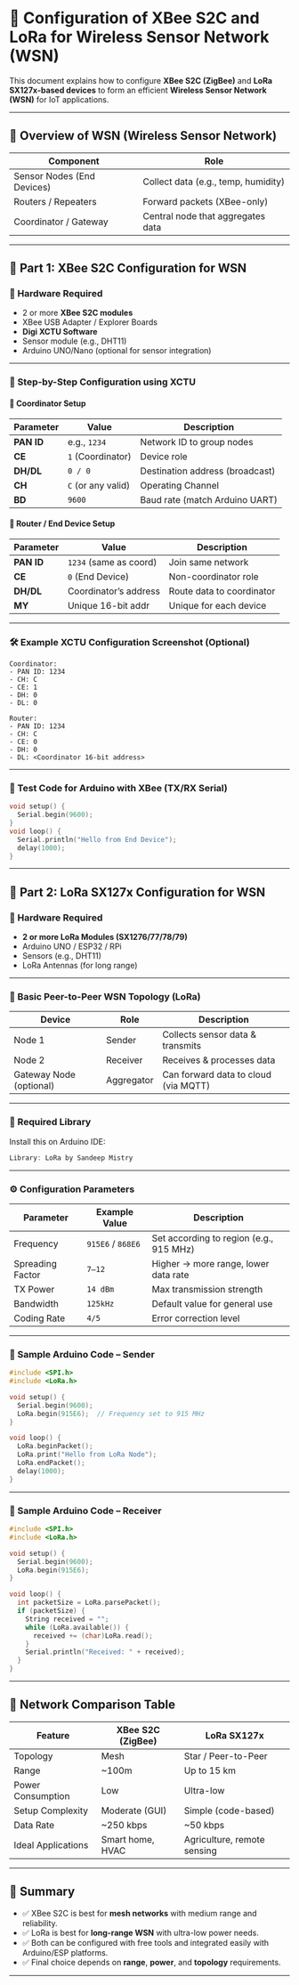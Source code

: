 # 📡 Configuration of XBee S2C and LoRa for Wireless Sensor Network (WSN)

This document explains how to configure **XBee S2C (ZigBee)** and **LoRa SX127x-based devices** to form an efficient **Wireless Sensor Network (WSN)** for IoT applications.

---

## 🧭 Overview of WSN (Wireless Sensor Network)

| Component                  | Role                                |
| -------------------------- | ----------------------------------- |
| Sensor Nodes (End Devices) | Collect data (e.g., temp, humidity) |
| Routers / Repeaters        | Forward packets (XBee-only)         |
| Coordinator / Gateway      | Central node that aggregates data   |

---

## 🧩 Part 1: XBee S2C Configuration for WSN

### 🧾 Hardware Required

* 2 or more **XBee S2C modules**
* XBee USB Adapter / Explorer Boards
* **Digi XCTU Software**
* Sensor module (e.g., DHT11)
* Arduino UNO/Nano (optional for sensor integration)

---

### 🔧 Step-by-Step Configuration using XCTU

#### 📶 Coordinator Setup

| Parameter  | Value              | Description                     |
| ---------- | ------------------ | ------------------------------- |
| **PAN ID** | e.g., `1234`       | Network ID to group nodes       |
| **CE**     | `1` (Coordinator)  | Device role                     |
| **DH/DL**  | `0 / 0`            | Destination address (broadcast) |
| **CH**     | `C` (or any valid) | Operating Channel               |
| **BD**     | `9600`             | Baud rate (match Arduino UART)  |

#### 🔁 Router / End Device Setup

| Parameter  | Value                  | Description               |
| ---------- | ---------------------- | ------------------------- |
| **PAN ID** | `1234` (same as coord) | Join same network         |
| **CE**     | `0` (End Device)       | Non-coordinator role      |
| **DH/DL**  | Coordinator’s address  | Route data to coordinator |
| **MY**     | Unique 16-bit addr     | Unique for each device    |

---

### 🛠 Example XCTU Configuration Screenshot (Optional)

```
Coordinator:
- PAN ID: 1234
- CH: C
- CE: 1
- DH: 0
- DL: 0

Router:
- PAN ID: 1234
- CH: C
- CE: 0
- DH: 0
- DL: <Coordinator 16-bit address>
```

---

### 🧪 Test Code for Arduino with XBee (TX/RX Serial)

```cpp
void setup() {
  Serial.begin(9600);
}
void loop() {
  Serial.println("Hello from End Device");
  delay(1000);
}
```

---

## 📡 Part 2: LoRa SX127x Configuration for WSN

### 🧾 Hardware Required

* **2 or more LoRa Modules (SX1276/77/78/79)**
* Arduino UNO / ESP32 / RPi
* Sensors (e.g., DHT11)
* LoRa Antennas (for long range)

---

### 🧪 Basic Peer-to-Peer WSN Topology (LoRa)

| Device                  | Role       | Description                          |
| ----------------------- | ---------- | ------------------------------------ |
| Node 1                  | Sender     | Collects sensor data & transmits     |
| Node 2                  | Receiver   | Receives & processes data            |
| Gateway Node (optional) | Aggregator | Can forward data to cloud (via MQTT) |

---

### 🔧 Required Library

Install this on Arduino IDE:

```cpp
Library: LoRa by Sandeep Mistry
```

---

### ⚙️ Configuration Parameters

| Parameter        | Example Value     | Description                             |
| ---------------- | ----------------- | --------------------------------------- |
| Frequency        | `915E6` / `868E6` | Set according to region (e.g., 915 MHz) |
| Spreading Factor | `7–12`            | Higher → more range, lower data rate    |
| TX Power         | `14 dBm`          | Max transmission strength               |
| Bandwidth        | `125kHz`          | Default value for general use           |
| Coding Rate      | `4/5`             | Error correction level                  |

---

### 📡 Sample Arduino Code – Sender

```cpp
#include <SPI.h>
#include <LoRa.h>

void setup() {
  Serial.begin(9600);
  LoRa.begin(915E6);  // Frequency set to 915 MHz
}

void loop() {
  LoRa.beginPacket();
  LoRa.print("Hello from LoRa Node");
  LoRa.endPacket();
  delay(1000);
}
```

---

### 📡 Sample Arduino Code – Receiver

```cpp
#include <SPI.h>
#include <LoRa.h>

void setup() {
  Serial.begin(9600);
  LoRa.begin(915E6);
}

void loop() {
  int packetSize = LoRa.parsePacket();
  if (packetSize) {
    String received = "";
    while (LoRa.available()) {
      received += (char)LoRa.read();
    }
    Serial.println("Received: " + received);
  }
}
```

---

## 📶 Network Comparison Table

| Feature            | XBee S2C (ZigBee) | LoRa SX127x                 |
| ------------------ | ----------------- | --------------------------- |
| Topology           | Mesh              | Star / Peer-to-Peer         |
| Range              | \~100m            | Up to 15 km                 |
| Power Consumption  | Low               | Ultra-low                   |
| Setup Complexity   | Moderate (GUI)    | Simple (code-based)         |
| Data Rate          | \~250 kbps        | \~50 kbps                   |
| Ideal Applications | Smart home, HVAC  | Agriculture, remote sensing |

---

## 🧠 Summary

* ✅ XBee S2C is best for **mesh networks** with medium range and reliability.
* ✅ LoRa is best for **long-range WSN** with ultra-low power needs.
* ✅ Both can be configured with free tools and integrated easily with Arduino/ESP platforms.
* ✅ Final choice depends on **range**, **power**, and **topology** requirements.

---
